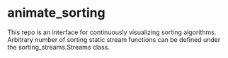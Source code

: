 # animate_sorting

This repo is an interface for continuously visualizing sorting algorithms. 
Arbitrary number of sorting static stream functions can be defined under the sorting_streams.Streams class.
